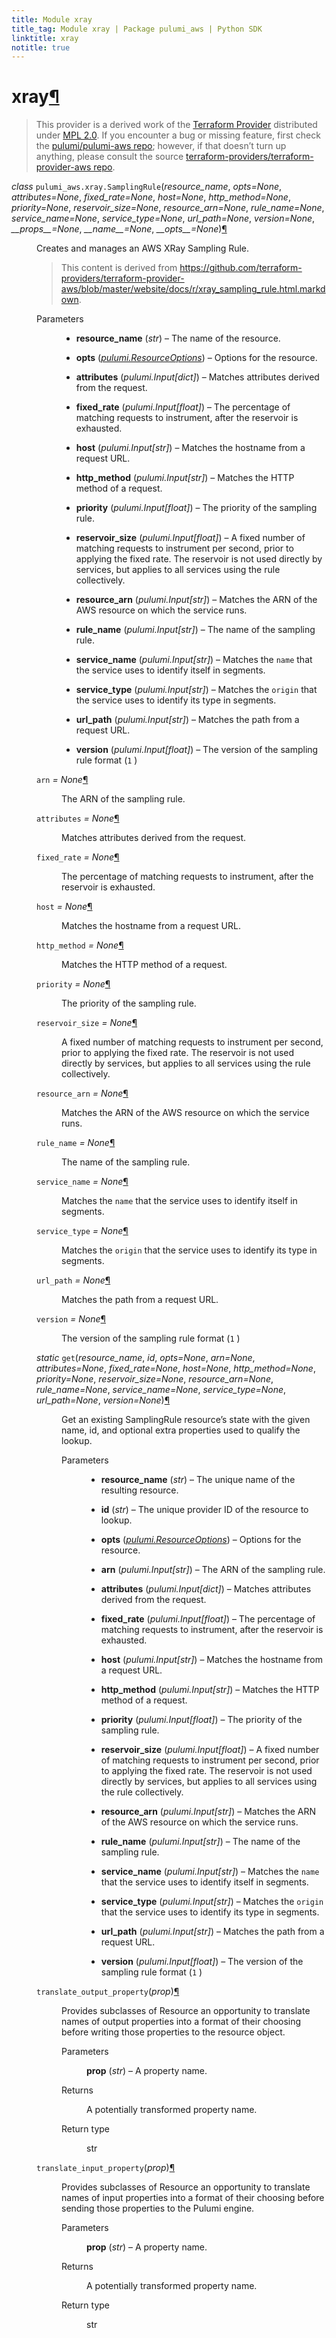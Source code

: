 ```yaml
---
title: Module xray
title_tag: Module xray | Package pulumi_aws | Python SDK
linktitle: xray
notitle: true
---
```


<div class="section" id="xray">
<h1>xray<a class="headerlink" href="#xray" title="Permalink to this headline">¶</a></h1>
<blockquote>
<div><p>This provider is a derived work of the <a class="reference external" href="https://github.com/terraform-providers/terraform-provider-aws">Terraform Provider</a> distributed under
<a class="reference external" href="https://www.mozilla.org/en-US/MPL/2.0/">MPL 2.0</a>. If you encounter a bug or missing feature, first check the
<a class="reference external" href="https://github.com/pulumi/pulumi-aws/issues">pulumi/pulumi-aws repo</a>; however, if that doesn’t turn up
anything, please consult the source <a class="reference external" href="https://github.com/terraform-providers/terraform-provider-aws/issues">terraform-providers/terraform-provider-aws repo</a>.</p>
</div></blockquote>
<span class="target" id="module-pulumi_aws.xray"></span><dl class="class">
<dt id="pulumi_aws.xray.SamplingRule">
<em class="property">class </em><code class="sig-prename descclassname">pulumi_aws.xray.</code><code class="sig-name descname">SamplingRule</code><span class="sig-paren">(</span><em class="sig-param">resource_name</em>, <em class="sig-param">opts=None</em>, <em class="sig-param">attributes=None</em>, <em class="sig-param">fixed_rate=None</em>, <em class="sig-param">host=None</em>, <em class="sig-param">http_method=None</em>, <em class="sig-param">priority=None</em>, <em class="sig-param">reservoir_size=None</em>, <em class="sig-param">resource_arn=None</em>, <em class="sig-param">rule_name=None</em>, <em class="sig-param">service_name=None</em>, <em class="sig-param">service_type=None</em>, <em class="sig-param">url_path=None</em>, <em class="sig-param">version=None</em>, <em class="sig-param">__props__=None</em>, <em class="sig-param">__name__=None</em>, <em class="sig-param">__opts__=None</em><span class="sig-paren">)</span><a class="headerlink" href="#pulumi_aws.xray.SamplingRule" title="Permalink to this definition">¶</a></dt>
<dd><p>Creates and manages an AWS XRay Sampling Rule.</p>
<blockquote>
<div><p>This content is derived from <a class="reference external" href="https://github.com/terraform-providers/terraform-provider-aws/blob/master/website/docs/r/xray_sampling_rule.html.markdown">https://github.com/terraform-providers/terraform-provider-aws/blob/master/website/docs/r/xray_sampling_rule.html.markdown</a>.</p>
</div></blockquote>
<dl class="field-list simple">
<dt class="field-odd">Parameters</dt>
<dd class="field-odd"><ul class="simple">
<li><p><strong>resource_name</strong> (<em>str</em>) – The name of the resource.</p></li>
<li><p><strong>opts</strong> (<a class="reference internal" href="../../pulumi/#pulumi.ResourceOptions" title="pulumi.ResourceOptions"><em>pulumi.ResourceOptions</em></a>) – Options for the resource.</p></li>
<li><p><strong>attributes</strong> (<em>pulumi.Input</em><em>[</em><em>dict</em><em>]</em>) – Matches attributes derived from the request.</p></li>
<li><p><strong>fixed_rate</strong> (<em>pulumi.Input</em><em>[</em><em>float</em><em>]</em>) – The percentage of matching requests to instrument, after the reservoir is exhausted.</p></li>
<li><p><strong>host</strong> (<em>pulumi.Input</em><em>[</em><em>str</em><em>]</em>) – Matches the hostname from a request URL.</p></li>
<li><p><strong>http_method</strong> (<em>pulumi.Input</em><em>[</em><em>str</em><em>]</em>) – Matches the HTTP method of a request.</p></li>
<li><p><strong>priority</strong> (<em>pulumi.Input</em><em>[</em><em>float</em><em>]</em>) – The priority of the sampling rule.</p></li>
<li><p><strong>reservoir_size</strong> (<em>pulumi.Input</em><em>[</em><em>float</em><em>]</em>) – A fixed number of matching requests to instrument per second, prior to applying the fixed rate. The reservoir is not used directly by services, but applies to all services using the rule collectively.</p></li>
<li><p><strong>resource_arn</strong> (<em>pulumi.Input</em><em>[</em><em>str</em><em>]</em>) – Matches the ARN of the AWS resource on which the service runs.</p></li>
<li><p><strong>rule_name</strong> (<em>pulumi.Input</em><em>[</em><em>str</em><em>]</em>) – The name of the sampling rule.</p></li>
<li><p><strong>service_name</strong> (<em>pulumi.Input</em><em>[</em><em>str</em><em>]</em>) – Matches the <code class="docutils literal notranslate"><span class="pre">name</span></code> that the service uses to identify itself in segments.</p></li>
<li><p><strong>service_type</strong> (<em>pulumi.Input</em><em>[</em><em>str</em><em>]</em>) – Matches the <code class="docutils literal notranslate"><span class="pre">origin</span></code> that the service uses to identify its type in segments.</p></li>
<li><p><strong>url_path</strong> (<em>pulumi.Input</em><em>[</em><em>str</em><em>]</em>) – Matches the path from a request URL.</p></li>
<li><p><strong>version</strong> (<em>pulumi.Input</em><em>[</em><em>float</em><em>]</em>) – The version of the sampling rule format (<code class="docutils literal notranslate"><span class="pre">1</span></code> )</p></li>
</ul>
</dd>
</dl>
<dl class="attribute">
<dt id="pulumi_aws.xray.SamplingRule.arn">
<code class="sig-name descname">arn</code><em class="property"> = None</em><a class="headerlink" href="#pulumi_aws.xray.SamplingRule.arn" title="Permalink to this definition">¶</a></dt>
<dd><p>The ARN of the sampling rule.</p>
</dd></dl>

<dl class="attribute">
<dt id="pulumi_aws.xray.SamplingRule.attributes">
<code class="sig-name descname">attributes</code><em class="property"> = None</em><a class="headerlink" href="#pulumi_aws.xray.SamplingRule.attributes" title="Permalink to this definition">¶</a></dt>
<dd><p>Matches attributes derived from the request.</p>
</dd></dl>

<dl class="attribute">
<dt id="pulumi_aws.xray.SamplingRule.fixed_rate">
<code class="sig-name descname">fixed_rate</code><em class="property"> = None</em><a class="headerlink" href="#pulumi_aws.xray.SamplingRule.fixed_rate" title="Permalink to this definition">¶</a></dt>
<dd><p>The percentage of matching requests to instrument, after the reservoir is exhausted.</p>
</dd></dl>

<dl class="attribute">
<dt id="pulumi_aws.xray.SamplingRule.host">
<code class="sig-name descname">host</code><em class="property"> = None</em><a class="headerlink" href="#pulumi_aws.xray.SamplingRule.host" title="Permalink to this definition">¶</a></dt>
<dd><p>Matches the hostname from a request URL.</p>
</dd></dl>

<dl class="attribute">
<dt id="pulumi_aws.xray.SamplingRule.http_method">
<code class="sig-name descname">http_method</code><em class="property"> = None</em><a class="headerlink" href="#pulumi_aws.xray.SamplingRule.http_method" title="Permalink to this definition">¶</a></dt>
<dd><p>Matches the HTTP method of a request.</p>
</dd></dl>

<dl class="attribute">
<dt id="pulumi_aws.xray.SamplingRule.priority">
<code class="sig-name descname">priority</code><em class="property"> = None</em><a class="headerlink" href="#pulumi_aws.xray.SamplingRule.priority" title="Permalink to this definition">¶</a></dt>
<dd><p>The priority of the sampling rule.</p>
</dd></dl>

<dl class="attribute">
<dt id="pulumi_aws.xray.SamplingRule.reservoir_size">
<code class="sig-name descname">reservoir_size</code><em class="property"> = None</em><a class="headerlink" href="#pulumi_aws.xray.SamplingRule.reservoir_size" title="Permalink to this definition">¶</a></dt>
<dd><p>A fixed number of matching requests to instrument per second, prior to applying the fixed rate. The reservoir is not used directly by services, but applies to all services using the rule collectively.</p>
</dd></dl>

<dl class="attribute">
<dt id="pulumi_aws.xray.SamplingRule.resource_arn">
<code class="sig-name descname">resource_arn</code><em class="property"> = None</em><a class="headerlink" href="#pulumi_aws.xray.SamplingRule.resource_arn" title="Permalink to this definition">¶</a></dt>
<dd><p>Matches the ARN of the AWS resource on which the service runs.</p>
</dd></dl>

<dl class="attribute">
<dt id="pulumi_aws.xray.SamplingRule.rule_name">
<code class="sig-name descname">rule_name</code><em class="property"> = None</em><a class="headerlink" href="#pulumi_aws.xray.SamplingRule.rule_name" title="Permalink to this definition">¶</a></dt>
<dd><p>The name of the sampling rule.</p>
</dd></dl>

<dl class="attribute">
<dt id="pulumi_aws.xray.SamplingRule.service_name">
<code class="sig-name descname">service_name</code><em class="property"> = None</em><a class="headerlink" href="#pulumi_aws.xray.SamplingRule.service_name" title="Permalink to this definition">¶</a></dt>
<dd><p>Matches the <code class="docutils literal notranslate"><span class="pre">name</span></code> that the service uses to identify itself in segments.</p>
</dd></dl>

<dl class="attribute">
<dt id="pulumi_aws.xray.SamplingRule.service_type">
<code class="sig-name descname">service_type</code><em class="property"> = None</em><a class="headerlink" href="#pulumi_aws.xray.SamplingRule.service_type" title="Permalink to this definition">¶</a></dt>
<dd><p>Matches the <code class="docutils literal notranslate"><span class="pre">origin</span></code> that the service uses to identify its type in segments.</p>
</dd></dl>

<dl class="attribute">
<dt id="pulumi_aws.xray.SamplingRule.url_path">
<code class="sig-name descname">url_path</code><em class="property"> = None</em><a class="headerlink" href="#pulumi_aws.xray.SamplingRule.url_path" title="Permalink to this definition">¶</a></dt>
<dd><p>Matches the path from a request URL.</p>
</dd></dl>

<dl class="attribute">
<dt id="pulumi_aws.xray.SamplingRule.version">
<code class="sig-name descname">version</code><em class="property"> = None</em><a class="headerlink" href="#pulumi_aws.xray.SamplingRule.version" title="Permalink to this definition">¶</a></dt>
<dd><p>The version of the sampling rule format (<code class="docutils literal notranslate"><span class="pre">1</span></code> )</p>
</dd></dl>

<dl class="method">
<dt id="pulumi_aws.xray.SamplingRule.get">
<em class="property">static </em><code class="sig-name descname">get</code><span class="sig-paren">(</span><em class="sig-param">resource_name</em>, <em class="sig-param">id</em>, <em class="sig-param">opts=None</em>, <em class="sig-param">arn=None</em>, <em class="sig-param">attributes=None</em>, <em class="sig-param">fixed_rate=None</em>, <em class="sig-param">host=None</em>, <em class="sig-param">http_method=None</em>, <em class="sig-param">priority=None</em>, <em class="sig-param">reservoir_size=None</em>, <em class="sig-param">resource_arn=None</em>, <em class="sig-param">rule_name=None</em>, <em class="sig-param">service_name=None</em>, <em class="sig-param">service_type=None</em>, <em class="sig-param">url_path=None</em>, <em class="sig-param">version=None</em><span class="sig-paren">)</span><a class="headerlink" href="#pulumi_aws.xray.SamplingRule.get" title="Permalink to this definition">¶</a></dt>
<dd><p>Get an existing SamplingRule resource’s state with the given name, id, and optional extra
properties used to qualify the lookup.</p>
<dl class="field-list simple">
<dt class="field-odd">Parameters</dt>
<dd class="field-odd"><ul class="simple">
<li><p><strong>resource_name</strong> (<em>str</em>) – The unique name of the resulting resource.</p></li>
<li><p><strong>id</strong> (<em>str</em>) – The unique provider ID of the resource to lookup.</p></li>
<li><p><strong>opts</strong> (<a class="reference internal" href="../../pulumi/#pulumi.ResourceOptions" title="pulumi.ResourceOptions"><em>pulumi.ResourceOptions</em></a>) – Options for the resource.</p></li>
<li><p><strong>arn</strong> (<em>pulumi.Input</em><em>[</em><em>str</em><em>]</em>) – The ARN of the sampling rule.</p></li>
<li><p><strong>attributes</strong> (<em>pulumi.Input</em><em>[</em><em>dict</em><em>]</em>) – Matches attributes derived from the request.</p></li>
<li><p><strong>fixed_rate</strong> (<em>pulumi.Input</em><em>[</em><em>float</em><em>]</em>) – The percentage of matching requests to instrument, after the reservoir is exhausted.</p></li>
<li><p><strong>host</strong> (<em>pulumi.Input</em><em>[</em><em>str</em><em>]</em>) – Matches the hostname from a request URL.</p></li>
<li><p><strong>http_method</strong> (<em>pulumi.Input</em><em>[</em><em>str</em><em>]</em>) – Matches the HTTP method of a request.</p></li>
<li><p><strong>priority</strong> (<em>pulumi.Input</em><em>[</em><em>float</em><em>]</em>) – The priority of the sampling rule.</p></li>
<li><p><strong>reservoir_size</strong> (<em>pulumi.Input</em><em>[</em><em>float</em><em>]</em>) – A fixed number of matching requests to instrument per second, prior to applying the fixed rate. The reservoir is not used directly by services, but applies to all services using the rule collectively.</p></li>
<li><p><strong>resource_arn</strong> (<em>pulumi.Input</em><em>[</em><em>str</em><em>]</em>) – Matches the ARN of the AWS resource on which the service runs.</p></li>
<li><p><strong>rule_name</strong> (<em>pulumi.Input</em><em>[</em><em>str</em><em>]</em>) – The name of the sampling rule.</p></li>
<li><p><strong>service_name</strong> (<em>pulumi.Input</em><em>[</em><em>str</em><em>]</em>) – Matches the <code class="docutils literal notranslate"><span class="pre">name</span></code> that the service uses to identify itself in segments.</p></li>
<li><p><strong>service_type</strong> (<em>pulumi.Input</em><em>[</em><em>str</em><em>]</em>) – Matches the <code class="docutils literal notranslate"><span class="pre">origin</span></code> that the service uses to identify its type in segments.</p></li>
<li><p><strong>url_path</strong> (<em>pulumi.Input</em><em>[</em><em>str</em><em>]</em>) – Matches the path from a request URL.</p></li>
<li><p><strong>version</strong> (<em>pulumi.Input</em><em>[</em><em>float</em><em>]</em>) – The version of the sampling rule format (<code class="docutils literal notranslate"><span class="pre">1</span></code> )</p></li>
</ul>
</dd>
</dl>
</dd></dl>

<dl class="method">
<dt id="pulumi_aws.xray.SamplingRule.translate_output_property">
<code class="sig-name descname">translate_output_property</code><span class="sig-paren">(</span><em class="sig-param">prop</em><span class="sig-paren">)</span><a class="headerlink" href="#pulumi_aws.xray.SamplingRule.translate_output_property" title="Permalink to this definition">¶</a></dt>
<dd><p>Provides subclasses of Resource an opportunity to translate names of output properties
into a format of their choosing before writing those properties to the resource object.</p>
<dl class="field-list simple">
<dt class="field-odd">Parameters</dt>
<dd class="field-odd"><p><strong>prop</strong> (<em>str</em>) – A property name.</p>
</dd>
<dt class="field-even">Returns</dt>
<dd class="field-even"><p>A potentially transformed property name.</p>
</dd>
<dt class="field-odd">Return type</dt>
<dd class="field-odd"><p>str</p>
</dd>
</dl>
</dd></dl>

<dl class="method">
<dt id="pulumi_aws.xray.SamplingRule.translate_input_property">
<code class="sig-name descname">translate_input_property</code><span class="sig-paren">(</span><em class="sig-param">prop</em><span class="sig-paren">)</span><a class="headerlink" href="#pulumi_aws.xray.SamplingRule.translate_input_property" title="Permalink to this definition">¶</a></dt>
<dd><p>Provides subclasses of Resource an opportunity to translate names of input properties into
a format of their choosing before sending those properties to the Pulumi engine.</p>
<dl class="field-list simple">
<dt class="field-odd">Parameters</dt>
<dd class="field-odd"><p><strong>prop</strong> (<em>str</em>) – A property name.</p>
</dd>
<dt class="field-even">Returns</dt>
<dd class="field-even"><p>A potentially transformed property name.</p>
</dd>
<dt class="field-odd">Return type</dt>
<dd class="field-odd"><p>str</p>
</dd>
</dl>
</dd></dl>

</dd></dl>

</div>
